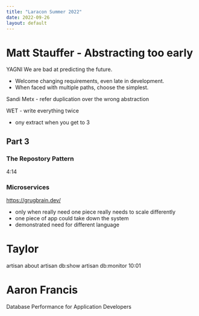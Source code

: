 ```yaml
---
title: "Laracon Summer 2022"
date: 2022-09-26
layout: default
---
```


# Matt Stauffer - Abstracting too early
YAGNI
We are bad at predicting the future.
* Welcome changing requirements, even late in development.
* When faced with multiple paths, choose the simplest.

Sandi Metx - refer duplication over the wrong abstraction

WET - write everything twice
* ony extract when you get to 3

## Part 3
### The Repostory Pattern
4:14
### Microservices
https://grugbrain.dev/
* only when really need one piece really needs to scale differently
* one piece of app could take down the system
* demonstrated need for different language

# Taylor
artisan about
artisan db:show
artisan db:monitor
10:01

# Aaron Francis 
Database Performance for Application Developers


